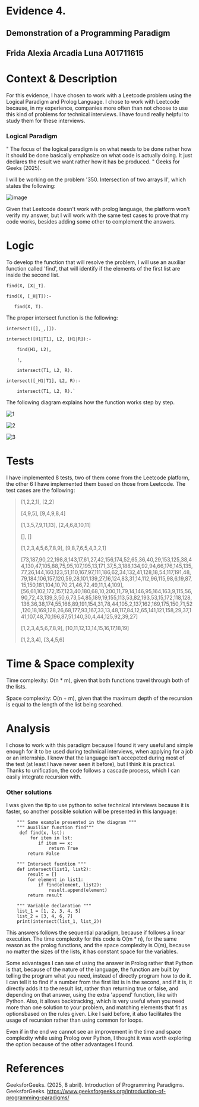 # Evidence 4.
## Demonstration of a Programming Paradigm
Frida Alexia Arcadia Luna A01711615
---
# Context & Description

For this evidence, I have chosen to work with a Leetcode problem using the Logical Paradigm and Prolog Language. I chose to work with Leetcode because, in my experience, companies more often than not choose to use this kind of problems for technical interviews. I have found really helpful to study them for these interviews. 

### Logical Paradigm
" The focus of the logical paradigm is on what needs to be done rather how it should be done basically emphasize on what code is actually doing. It just declares the result we want rather how it has be produced. " Geeks for Geeks (2025).

I will be working on the problem '350. Intersection of two arrays II', which states the following:

![image](https://github.com/user-attachments/assets/e931a5b7-127f-4624-a54e-53d7de5409ae)

Given that Leetcode doesn't work with prolog language, the platform won't verify my answer, but I will work with the same test cases to prove that my code works, besides adding some other to complement the answers.

# Logic

To develop the function that will resolve the problem, I will use an auxiliar function called 'find', that will identify if the elements of the first list are inside the second list.

    find(X, [X|_T].

    find(X, [_H|T]):- 
 
       find(X, T).

The proper intersect function is the following:

    intersect([],_,[]).

    intersect([H1|T1], L2, [H1|R]):-

        find(H1, L2),
    
        !,
    
        intersect(T1, L2, R).
    
    intersect([_H1|T1], L2, R):-

        intersect(T1, L2, R).`

The following diagram explains how the function works step by step.

![1](https://github.com/user-attachments/assets/50eaf150-1eca-4582-b0be-897ede0992ee)

![2](https://github.com/user-attachments/assets/55a575e4-d8bf-49b4-b7d8-0c42121da621)

![3](https://github.com/user-attachments/assets/e72a51f6-013c-4e7c-9ae9-b42422530308)

# Tests

I have implemented 8 tests, two of them come from the Leetcode platform, the other 6 I have implemented them based on those from Leetcode. The test cases are the following:

>
> [1,2,2,1], [2,2]
>
> [4,9,5], [9,4,9,8,4]
>
> [1,3,5,7,9,11,13], [2,4,6,8,10,11]
>
> [], []
>
> [1,2,3,4,5,6,7,8,9], [9,8,7,6,5,4,3,2,1]
>
> [73,187,90,22,198,8,143,17,61,27,42,156,174,52,65,36,40,29,153,125,38,44,130,47,105,88,75,95,107,195,13,171,37,5,3,188,134,92,94,66,176,145,135,77,26,144,160,123,51,110,167,97,111,186,62,34,132,41,128,18,54,117,191,48,79,184,106,157,120,59,28,101,139,27,16,124,83,31,14,112,96,115,98,6,19,87,15,150,181,104,10,70,21,46,72,49,11,1,4,109], [56,61,102,172,157,123,40,180,68,10,200,11,79,14,146,95,164,163,9,115,56,90,72,43,139,3,50,6,73,54,85,189,19,155,113,53,82,193,53,15,172,118,128,136,36,38,174,55,166,89,191,154,31,78,44,105,2,137,162,169,175,150,71,52,120,18,169,128,26,68,177,93,167,33,13,48,117,84,12,65,141,121,158,29,37,141,107,48,70,196,87,51,140,30,4,44,125,92,39,27]
>
> [1,2,3,4,5,6,7,8,9], [10,11,12,13,14,15,16,17,18,19]
>
> [1,2,3,4], [3,4,5,6]

# Time & Space complexity

Time complexity: O(n * m), given that both functions travel through both of the lists.

Space complexity: O(n + m), given that the maximum depth of the recursion is equal to the length of the list being searched.

# Analysis

I chose to work with this paradigm because I found it very useful and simple enough for it to be used during technical interviews, when applying for a job or an internship. I know that the language isn't accepeted during most of the test (at least I have never seen it before), but I think it is practical. Thanks to unification, the code follows a cascade process, which I can easily integrate recursion with. 

### Other solutions

I was given the tip to use python to solve technical interviews because it is faster, so another possible solution will be presented in this language:

        """ Same example presented in the diagram """
        """ Auxiliar function find"""
         def find(x, lst):
             for item in lst:
                if item == x:
                    return True
            return False
            
        """ Intersect fucntion """
        def intersect(list1, list2):
            result = []
            for element in list1:
                if find(element, list2):
                    result.append(element)
            return result
            
        """ Variable declaration """
        list_1 = [1, 2, 3, 4, 5]
        list_2 = [3, 4, 6, 7]
        print(intersect(list_1, list_2))

This answers follows the sequential paradigm, because if follows a linear execution. The time complexity for this code is O(m * n), for the same reason as the prolog functions, and the space complexity is O(m), because no matter the sizes of the lists, it has constant space for the variables.

Some advantages I can see of using the answer in Prolog rather that Python is that, because of the nature of the language, the function are built by telling the program what you need, instead of directly program how to do it. I can tell it to find if a number from the first list is in the second, and if it is, it directly adds it to the result list, rather than returning true or false, and depending on that answer, using the extra 'append' function, like with Python. Also, it allows backtracking, which is very useful when you need more than one solution to your problem, and matching elements that fit as optionsbased on the rules given. Like I said before, it also facilitates the usage of recursion rather than using common for loops. 

Even if in the end we cannot see an improvement in the time and space complexity while using Prolog over Python, I thought it was worth exploring the option because of the other advantages I found.

# References

GeeksforGeeks. (2025, 8 abril). Introduction of Programming Paradigms. GeeksforGeeks. https://www.geeksforgeeks.org/introduction-of-programming-paradigms/ 
